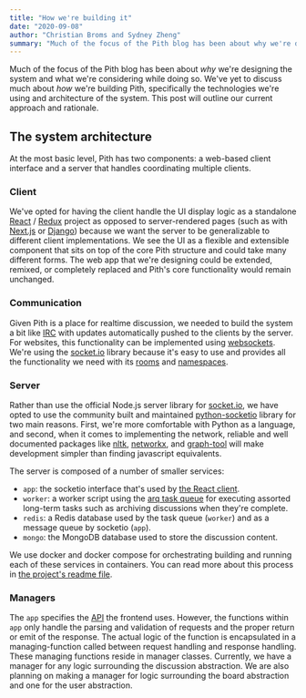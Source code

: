 ```yaml
---
title: "How we're building it"
date: "2020-09-08"
author: "Christian Broms and Sydney Zheng"
summary: "Much of the focus of the Pith blog has been about why we're designing the system and what we're considering while doing so. We've yet to discuss much about how we're building Pith, specifically the technologies we're using and architecture of the system."
---
```


Much of the focus of the Pith blog has been about *why* we're designing the system and what we're considering while doing so. We've yet to discuss much about *how* we're building Pith, specifically the technologies we're using and architecture of the system. This post will outline our current approach and rationale. 

## The system architecture

At the most basic level, Pith has two components: a web-based client interface and a server that handles coordinating multiple clients. 

### Client

We've opted for having the client handle the UI display logic as a standalone [React](https://reactjs.org/) / [Redux](https://redux.js.org/) project as opposed to server-rendered pages (such as with [Next.js](https://nextjs.org/) or [Django](https://www.djangoproject.com/)) because we want the server to be generalizable to different client implementations. We see the UI as a flexible and extensible component that sits on top of the core Pith structure and could take many different forms. The web app that we're designing could be extended, remixed, or completely replaced and Pith's core functionality would remain unchanged. 

### Communication

Given Pith is a place for realtime discussion, we needed to build the system a bit like [IRC](https://en.wikipedia.org/wiki/Internet_Relay_Chat) with updates automatically pushed to the clients by the server. For websites, this functionality can be implemented using [websockets](https://developer.mozilla.org/en-US/docs/Web/API/WebSockets_API). We're using the [socket.io](https://socket.io/) library because it's easy to use and provides all the functionality we need with its [rooms](https://socket.io/docs/rooms/) and [namespaces](https://socket.io/docs/namespaces/). 

### Server

Rather than use the official Node.js server library for [socket.io](http://socket.io), we have opted to use the community built and maintained [python-socketio](https://python-socketio.readthedocs.io/en/latest/) library for two main reasons. First, we're more comfortable with Python as a language, and second, when it comes to implementing the network, reliable and well documented packages like [nltk](https://www.nltk.org/), [networkx](https://networkx.github.io/), and [graph-tool](https://graph-tool.skewed.de/) will make development simpler than finding javascript equivalents. 

The server is composed of a number of smaller services:

- `app`: the socketio interface that's used by [the React client](https://github.com/rainflame/pith-client).
- `worker`: a worker script using the [arq task queue](https://github.com/samuelcolvin/arq) for executing assorted long-term tasks such as archiving discussions when they're complete.
- `redis`: a Redis database used by the task queue (`worker`) and as a message queue by socketio (`app`).
- `mongo`: the MongoDB database used to store the discussion content.

We use docker and docker compose for orchestrating building and running each of these services in containers. You can read more about this process in [the project's readme file](https://github.com/rainflame/pith-api/blob/master/README.md). 

### Managers

The `app` specifies the [API](https://pith-api.readthedocs.io/en/latest/app.html) the frontend uses. However, the functions within `app` only handle the parsing and validation of requests and the proper return or emit of the response. The actual logic of the function is encapsulated in a managing-function called between request handling and response handling. These managing functions reside in manager classes. Currently, we have a manager for any logic surrounding the discussion abstraction. We are also planning on making a manager for logic surrounding the board abstraction and one for the user abstraction.